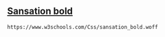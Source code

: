 ## [Sansation bold](https://www.w3schools.com/Css/sansation_bold.woff)
```https://www.w3schools.com/Css/sansation_bold.woff```
